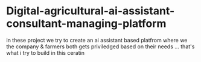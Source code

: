 # Digital-agricultural-ai-assistant-consultant-managing-platform
in these project we try to create an ai assistant based platfrom where we the company &amp; farmers both gets priviledged based on their needs ... that's what i try to build in this  ceratin 
